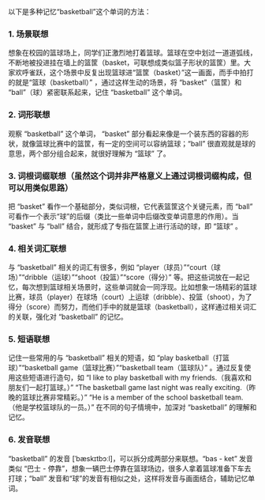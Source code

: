 以下是多种记忆“basketball”这个单词的方法：

### 1. 场景联想
想象在校园的篮球场上，同学们正激烈地打着篮球。篮球在空中划过一道道弧线，不断地被投进挂在墙上的篮筐（basket，可联想成类似篮子形状的篮筐）里。大家欢呼雀跃，这个场景中反复出现篮球进“篮筐（basket）”这一画面，而手中拍打的就是“篮球（basketball）” ，通过这样生动的场景，将 “basket”（篮筐）和 “ball”（球）紧密联系起来，记住 “basketball” 这个单词。

### 2. 词形联想
观察 “basketball” 这个单词， “basket” 部分看起来像是一个装东西的容器的形状，就像篮球比赛中的篮筐，有一定的空间可以容纳篮球；“ball” 很直观就是球的意思，两个部分组合起来，就很好理解为 “篮球” 了。

### 3. 词根词缀联想（虽然这个词并非严格意义上通过词根词缀构成，但可以用类似思路）
把 “basket” 看作一个基础部分，类似词根，它代表篮筐这个关键元素，而 “ball” 可看作一个表示“球”的后缀（类比一些单词中后缀改变单词意思的作用）。当 “basket” 与 “ball” 结合，就形成了专指在篮筐上进行活动的球，即 “篮球” 。

### 4. 相关词汇联想
与 “basketball” 相关的词汇有很多，例如 “player（球员）”“court（球场）”“dribble（运球）”“shoot（投篮）”“score（得分）” 等。把这些词放在一起记忆，每次想到篮球相关场景时，这些单词就会一同浮现。比如想象一场精彩的篮球比赛，球员（player）在球场（court）上运球（dribble）、投篮（shoot），为了得分（score）而努力，而他们手中的就是篮球（basketball），这样通过相关词汇的关联，强化对 “basketball” 的记忆。

### 5. 短语联想
记住一些常用的与 “basketball” 相关的短语，如 “play basketball（打篮球）”“basketball game（篮球比赛）”“basketball team（篮球队）” 。通过反复使用这些短语进行造句，如 “I like to play basketball with my friends.（我喜欢和朋友们一起打篮球。）” “The basketball game last night was really exciting.（昨晚的篮球比赛非常精彩。）” “He is a member of the school basketball team.（他是学校篮球队的一员。）” 在不同的句子情境中，加深对 “basketball” 的理解和记忆。

### 6. 发音联想
“basketball” 的发音 [ˈbæskɪtbɔːl]，可以拆分成两部分来联想。“bas - ket” 发音类似 “巴士 - 停靠”，想象一辆巴士停靠在篮球场边，很多人拿着篮球准备下车去打球；“ball” 发音和“球”的发音有相似之处，这样将发音与画面结合，辅助记忆单词。 